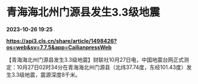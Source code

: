 # 青海海北州门源县发生3.3级地震

**2023-10-26 19:25**

**https://api3.cls.cn/share/article/1498426?os=web&sv=7.7.5&app=CailianpressWeb**

【青海海北州门源县发生3.3级地震】财联社10月27日电，中国地震台网正式测定：10月27日02时34分在青海海北州门源县（北纬37.74度，东经101.43度）发生3.3级地震，震源深度8千米。